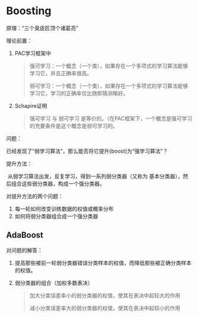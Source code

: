 # Boosting

原理：“三个臭皮匠顶个诸葛亮”



理论前置：

1. PAC学习框架中

   > 强可学习：一个概念（一个类），如果存在一个多项式的学习算法能够学习它，并且正确率很高。
   >
   > 弱可学习：一个概念（一个类），如果存在一个多项式的学习算法能够学习它，学习的正确率仅比随即猜测略好。

2. Schapire证明

   > 强可学习 与 弱可学习 是等价的。（在PAC框架下，一个概念是强可学习的充要条件是这个概念是弱可学习的。



问题：

已经发现了“弱学习算法”，那么能否将它提升(boost)为“强学习算法”？



提升方法：

​		从弱学习算法出发，反复学习，得到一系列弱分类器（又称为 基本分类器），然后组合这些弱分类器，构成一个强分类器。



对提升方法的两个问题：

1. 每一轮如何改变训练数据的权值或概率分布
2. 如何将弱分类器组合成一个强分类器



## AdaBoost

对问题的解答：

1. 提高那些被前一轮弱分类器错误分类样本的权值，而降低那些被正确分类样本的权值。

2. 弱分类器的组合（加权多数表决）

   > 加大分类误差率小的弱分类器的权值，使其在表决中起较大的作用
   >
   > 减小分类误差率大的弱分类器的权值，使其在表决中起较小的作用



